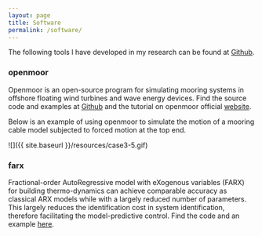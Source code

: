 ```yaml
---
layout: page
title: Software
permalink: /software/
---
```


The following tools I have developed in my research can be found at [Github](http://github.com/chen-lin).

### openmoor

Openmoor is an open-source program for simulating mooring systems in offshore floating wind turbines and wave energy devices. Find the source code and examples at [Github](https://github.com/chen-lin/openmoor/) and the tutorial on openmoor official [website](https://openmoor.github.io).

Below is an example of using openmoor to simulate the motion of a mooring cable model subjected to forced motion at the top end.

![]({{ site.baseurl }}/resources/case3-5.gif)

### farx

Fractional-order AutoRegressive model with eXogenous variables (FARX) for building thermo-dynamics can achieve comparable accuracy as classical ARX models while with a largely reduced number of parameters. This largely reduces the identification cost in system identification, therefore facilitating the model-predictive control. Find the code and an example [here](https://github.com/chen-lin/farx/).